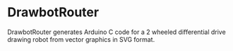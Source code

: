 # DrawbotRouter
DrawbotRouter generates Arduino C code for a 2 wheeled differential drive drawing robot from vector graphics in SVG format.
